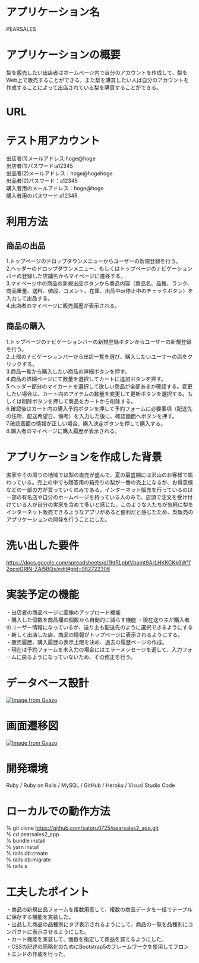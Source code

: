 # アプリケーション名
PEARSALES
# アプリケーションの概要
梨を販売したい出店者はホームページ内で自分のアカウントを作成して、梨をWeb上で販売することができる。また梨を購買したい人は自分のアカウントを作成することによって出店されている梨を購買することができる。
# URL

# テスト用アカウント
出店者(1)メールアドレス:hoge@hoge   
出店者(1)パスワード:a12345  
出品者(2)メールアドレス：hoge@hogehoge  
出品者(2)パスワード：a12345  
購入者用のメールアドレス：hoge@hoge  
購入者用のパスワード:a12345  
# 利用方法
## 商品の出品
1.トップページのドロップダウンメニューからユーザーの新規登録を行う。  
2.ヘッダーのドロップダウンメニュー、もしくはトップページのナビゲーションバーの登録した店舗名からマイページに遷移する。  
3.マイページ中の商品の新規出品ボタンから商品内容（商品名、品種、ランク、商品重量、送料、値段、コメント、在庫、出品中or停止中のチェックボタン）を入力して出品する。  
4.出店者のマイページに販売履歴が表示される。
## 商品の購入
1.トップページのナビゲーションバーの新規登録ボタンからユーザーの新規登録を行う。  
2.上部のナビゲーションバーから出店一覧を選び、購入したいユーザーの店をクリックする。  
3.商品一覧から購入したい商品の詳細ボタンを押す。  
4.商品の詳細ページにて数量を選択してカートに追加ボタンを押す。  
5.ヘッダー部分のマイカートを選択して欲しい商品が全部あるか確認する。変更したい場合は、カート内のアイテムの数量を変更して更新ボタンを選択する。もしくは削除ボタンを押して商品をカートから削除する。  
6.確認後はカート内の購入予約ボタンを押して予約フォームに必要事項（配送先の住所、配送希望日、備考）を入力した後に、確認画面へボタンを押す。  
7.確認画面の情報が正しい場合、購入決定ボタンを押して購入する。  
8.購入者のマイページに購入履歴が表示される。
# アプリケーションを作成した背景
実家やその周りの地域では梨の直売が盛んで、夏の最盛期には沢山のお客様で賑わっている。売上の中でも贈答用の箱売りの梨が一番の売上になるが、お得意様などの一部の方が買っていくのみである。インターネット販売を行っているのは一部の有名店や自分のホームページを持っている人のみで、店頭で注文を受け付けている人が自分の実家を含めて多いと感じた。このような人たちが気軽に梨をインターネット販売できるようなアプリがあると便利だと感じたため、梨販売のアプリケーションの開発を行うことにした。
# 洗い出した要件
https://docs.google.com/spreadsheets/d/1htRLpbtVbamt9ArLHKKCKk9W1f2qoxjGRIN-ZAI5BQs/edit#gid=982722306
# 実装予定の機能
・出店者の商品ページに画像のアップロード機能  
・購入した個数を商品欄の個数から自動的に減らす機能
・現在送り主が購入者のユーザー情報になっているが、送り主も配送先のように選択できるようにする  
・新しく出店した店、商品の情報がトップページに表示されるようにする。  
・販売履歴、購入履歴の表示上限を決め、過去の履歴ページの作成。  
・現在は予約フォームを未入力の場合にはエラーメッセージを返して、入力フォームに戻るようになっていないため、その修正を行う。
# データベース設計
[![Image from Gyazo](https://i.gyazo.com/1c7eca177f00d856f57e7a0dbaeeb266.png)](https://gyazo.com/1c7eca177f00d856f57e7a0dbaeeb266)
# 画面遷移図
[![Image from Gyazo](https://i.gyazo.com/84e71f03d1265d4e61fb81d0100537a9.png)](https://gyazo.com/84e71f03d1265d4e61fb81d0100537a9)
# 開発環境
Ruby / Ruby on Rails / MySQL / GitHub / Heroku / Visual Studio Code

# ローカルでの動作方法
% git clone https://github.com/satoru0725/pearsales2_app.git  
% cd pearsales2_app  
% bundle install  
% yarn install  
% rails db:create  
% rails db:migrate  
% rails s

# 工夫したポイント
・商品の新規出品フォームを複数用意して、複数の商品データを一括でテーブルに保存する機能を実装した。  
・出品した商品の品種別にタブ表示されるようにして、商品の一覧を品種別にコンパクトに表示させるようにした。  
・カート機能を実装して、個数を指定して商品を買えるようにした。  
・CSSの記述の簡略化のためにBootstrap5のフレームワークを使用してフロントエンドの作成を行った。